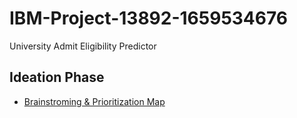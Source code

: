 # IBM-Project-13892-1659534676
University Admit Eligibility Predictor

## Ideation Phase

- <a href = "https://app.mural.co/t/psgcollegeoftechnology9679/m/psgcollegeoftechnology9679/1663479941666/581eee234cb84048a7a8520183734e80d798ba97?sender=u72fdba40ae8a3471b6335940" target="_blank">Brainstroming & Prioritization Map</a>
